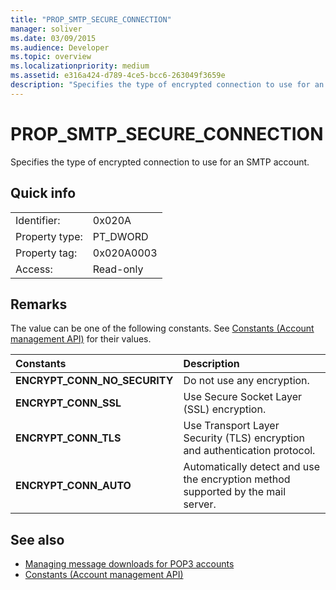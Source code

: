 ```yaml
---
title: "PROP_SMTP_SECURE_CONNECTION"
manager: soliver
ms.date: 03/09/2015
ms.audience: Developer
ms.topic: overview
ms.localizationpriority: medium
ms.assetid: e316a424-d789-4ce5-bcc6-263049f3659e
description: "Specifies the type of encrypted connection to use for an SMTP account."
---
```


# PROP_SMTP_SECURE_CONNECTION

Specifies the type of encrypted connection to use for an SMTP account.
  
## Quick info

|||
|:-----|:-----|
|Identifier:  <br/> |0x020A  <br/> |
|Property type:  <br/> |PT_DWORD  <br/> |
|Property tag:  <br/> |0x020A0003  <br/> |
|Access:  <br/> |Read-only  <br/> |
   
## Remarks

The value can be one of the following constants. See [Constants (Account management API)](constants-account-management-api.md) for their values. 
  
|**Constants**|**Description**|
|:-----|:-----|
|**ENCRYPT_CONN_NO_SECURITY** <br/> |Do not use any encryption. |
|**ENCRYPT_CONN_SSL** <br/> |Use Secure Socket Layer (SSL) encryption. |
|**ENCRYPT_CONN_TLS** <br/> |Use Transport Layer Security (TLS) encryption and authentication protocol. |
|**ENCRYPT_CONN_AUTO** <br/> |Automatically detect and use the encryption method supported by the mail server. |
   
## See also

- [Managing message downloads for POP3 accounts](managing-message-downloads-for-pop3-accounts.md) 
- [Constants (Account management API)](constants-account-management-api.md)


